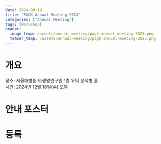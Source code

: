 ```yaml
---
date: 2024-09-19
title: "PAGK Annual Meeting 2024"
categories: ["Annual Meeting"]
tags: [Workshop]
header:
  image_temp: /assets/annual-meeting/pagk-annual-meeting-2023.png
  teaser_temp: /assets/annual-meeting/pagk-annual-meeting-2023.png
---
```


# 개요

장소: 서울대병원 의생명연구원 1층 우덕 윤덕병 홀\
시간: 2024년 12월 18일(수) 오후

# 안내 포스터
<!-- [확인하기](/assets/posts/2023-09-11-annual-meeting/2023-PAGK-Annual meeting-Poster.pdf){: .btn .btn--primary} -->

# 등록
<!-- 3차 등록 기한 12월 6일(수) 23:59 \
[등록하기](https://docs.google.com/forms/d/e/1FAIpQLSdT2TNjIW7iG-ofhVx7MVUJNoVnb4Lf0Xpy59DV5hrRCkRYoA/viewform){: .btn .btn--primary} -->
